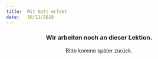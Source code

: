 ```yaml
---
title:  Mit Gott erlebt
date:   16/11/2018
---
```


### <center>Wir arbeiten noch an dieser Lektion.</center>
<center>Bitte komme später zurück.</center>